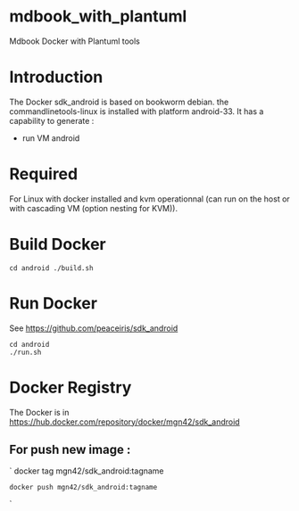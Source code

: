 

# mdbook_with_plantuml
Mdbook Docker with Plantuml tools


Introduction
============

The Docker sdk_android is based on bookworm debian.
the commandlinetools-linux is installed with platform android-33.
It has a capability to generate :
  - run VM android

Required
========

For Linux with docker installed and kvm operationnal (can run on the
host or with cascading VM (option nesting for KVM)).


Build Docker
============

  `
    cd android
    ./build.sh
  `

Run Docker
==========

See https://github.com/peaceiris/sdk_android


    cd android
    ./run.sh


Docker Registry
===============

The Docker is in https://hub.docker.com/repository/docker/mgn42/sdk_android

For push new image :
--------------------
  `
    docker tag <SHA1> mgn42/sdk_android:tagname
    
    docker push mgn42/sdk_android:tagname
  `
